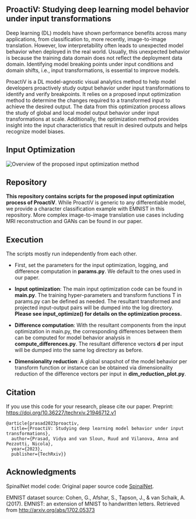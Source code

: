 ## ProactiV: Studying deep learning model behavior under input transformations

Deep learning (DL) models have shown performance benefits across many applications, from classification to, more recently, image-to-image translation. However, low interpretability often leads to unexpected model behavior when deployed in the real world. Usually, this unexpected behavior is because the training data domain does not reflect the deployment data domain. Identifying model breaking points under input conditions and domain shifts, i.e., input transformations, is essential to improve models.

ProactiV is a DL model-agnostic visual analytics method to help model developers proactively study output behavior under input transformations to identify and verify breakpoints. It relies on a proposed input optimization method to determine the changes required to a transformed input to achieve the desired output. The data from this optimization process allows the study of global and local model output behavior under input transformations at scale. Additionally, the optimization method provides insight into the input characteristics that result in desired outputs and helps recognize model biases.

## Input Optimization

![Overview of the proposed input optimization method]([https://github.com/vidyaprsd/proactiv/imgs/overview.png](https://github.com/vidyaprsd/proactiv/blob/dev/imgs/overview.png))

## Repository
<b>This repository contains scripts for the proposed input optimization process of ProactiV</b>. While ProactiV is generic to any differentiable model, we provide a character classification example with EMNIST in this repository. More complex image-to-image translation use cases including MRI reconstruction and GANs can be found in our paper.

## Execution
The scripts mostly run independently from each other. 

- First, set the parameters for the input optimization, logging, and difference computation in <b>params.py</b>. We default to the ones used in our paper.

- <b>Input optimization</b>: The main input optimization code can be found in <b>main.py</b>. The training hyper-parameters and transform functions T in params.py can be defined as needed. The resultant transformed and projected input-output pairs will be dumped into the log directory. <b>Please see input_optimize() for details on the optimization process.</b>

- <b>Difference computation</b>: With the resultant components from the input optimization in main.py, the corresponding differences between them can be computed for model behavior analysis in <b>compute_differences.py</b>. The resultant difference vectors <b>d</b> per input will be dumped into the same log directory as before.

- <b>Dimensionality reduction</b>: A global snapshot of the model behavior per transform function or instance can be obtained via dimensionality reduction of the difference vectors per input in <b>dim_reduction_plot.py</b>.

## Citation
If you use this code for your research, please cite our paper. 
Preprint: https://doi.org/10.36227/techrxiv.21946712.v1
```
@article{prasad2023proactiv,
  title={ProactiV: Studying deep learning model behavior under input transformations},
  author={Prasad, Vidya and van Sloun, Ruud and Vilanova, Anna and Pezzotti, Nicola},
  year={2023},
  publisher={TechRxiv}}
```
## Acknowledgments
SpinalNet model code: Original paper source code [SpinalNet](https://github.com/dipuk0506/SpinalNet/blob/master/MNIST_VGG/EMNIST_letters_VGG_and%20_SpinalVGG.py).

EMNIST dataset source: Cohen, G., Afshar, S., Tapson, J., & van Schaik, A. (2017). EMNIST: an extension of MNIST to handwritten letters. Retrieved from http://arxiv.org/abs/1702.05373
